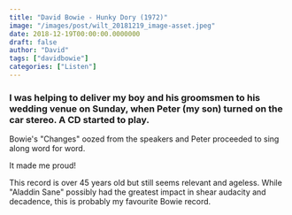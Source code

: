 ```yaml
---
title: "David Bowie - Hunky Dory (1972)"
image: "/images/post/wilt_20181219_image-asset.jpeg"
date: 2018-12-19T00:00:00.0000000
draft: false
author: "David"
tags: ["davidbowie"]
categories: ["Listen"]
---
```

### I was helping to deliver my boy and his groomsmen to his wedding venue on Sunday, when Peter (my son) turned on the car stereo. A CD started to play.

 Bowie's "Changes" oozed from the speakers and Peter proceeded to sing along word for word.   
  
It made me proud!

 This record is over 45 years old but still seems relevant and ageless. While "Aladdin Sane" possibly had the greatest impact in shear audacity and decadence, this is probably my favourite Bowie record.